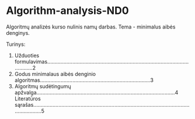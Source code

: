# Algorithm-analysis-ND0

Algoritmų analizės kurso nulinis namų darbas.
Tema - minimalus aibės denginys.

Turinys:
  1.	Užduoties formulavimas............................................................................................................2
  2.	Godus minimalaus aibės denginio algoritmas...........................................................................3 
  3.	Algoritmų sudėtingumų apžvalga..............................................................................................4
Literatūros sąrašas............................................................................................................................5
